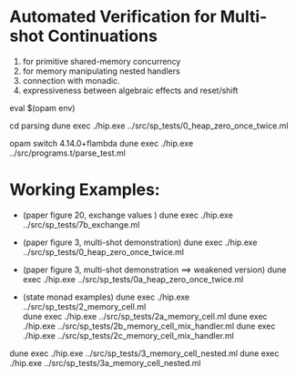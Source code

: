 # Automated Verification for Multi-shot Continuations 



1. for primitive shared-memory concurrency
2. for memory manipulating nested handlers
3. connection with monadic. 
4. expressiveness between algebraic effects and reset/shift 


eval $(opam env)

cd parsing
dune exec ./hip.exe ../src/sp_tests/0_heap_zero_once_twice.ml


opam switch 4.14.0+flambda
dune exec ./hip.exe ../src/programs.t/parse_test.ml



# Working Examples:

- (paper figure 20, exchange values ) 
dune exec ./hip.exe ../src/sp_tests/7b_exchange.ml

- (paper figure 3, multi-shot demonstration)
dune exec ./hip.exe ../src/sp_tests/0_heap_zero_once_twice.ml

- (paper figure 3, multi-shot demonstration ==> weakened version)
dune exec ./hip.exe ../src/sp_tests/0a_heap_zero_once_twice.ml

- (state monad examples) 
dune exec ./hip.exe ../src/sp_tests/2_memory_cell.ml   
dune exec ./hip.exe ../src/sp_tests/2a_memory_cell.ml
dune exec ./hip.exe ../src/sp_tests/2b_memory_cell_mix_handler.ml
dune exec ./hip.exe ../src/sp_tests/2c_memory_cell_mix_handler.ml

dune exec ./hip.exe ../src/sp_tests/3_memory_cell_nested.ml
dune exec ./hip.exe ../src/sp_tests/3a_memory_cell_nested.ml


